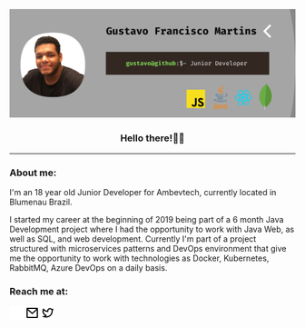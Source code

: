 ![banner](assets/banner.png "Main banner")
<div align="center">
    <h3>Hello there!🤙🏾</h3>
</div>
<hr/>
<h3>About me:</h3>
I'm an 18 year old Junior Developer for Ambevtech, currently located in Blumenau Brazil.

I started my career at the beginning of 2019 being part of a 6 month Java Development project where I had the opportunity to 
work with Java Web, as well as SQL, and web development. Currently I'm part of a project structured with microservices patterns and DevOps environment that give me the opportunity to work with technologies as Docker, Kubernetes, RabbitMQ, Azure DevOps on a daily basis.

<h3>Reach me at:</h3>

[![linkedin](assets/linkedin.png "Linkedin Link")](https://www.linkedin.com/in/gustavofrmartins/)
[![mail](assets/mail.png "Mail Link")](mailto:martins.gustavofr@gmail.com)
[![twitter](assets/twitter.png "Twitter Link")](https://www.linkedin.com/in/gustavofrmartins/)

